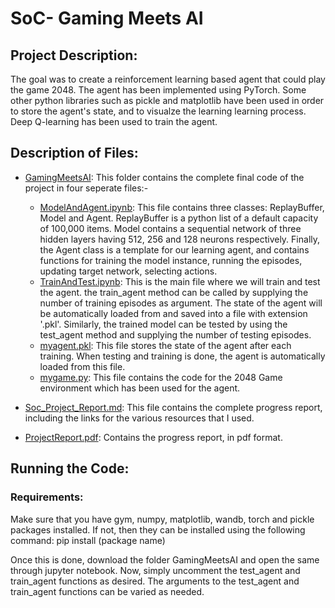 # SoC- Gaming Meets AI

## Project Description:
The goal was to create a reinforcement learning based agent that could play the game 2048. 
The agent has been implemented using PyTorch. Some other python libraries such as pickle and matplotlib have been used in order to store the agent's state, and to visualze the learning learning process. 
Deep Q-learning has been used to train the agent.

## Description of Files:
- [GamingMeetsAI](https://github.com/adityajain3jan/GamingMeetsAI/tree/main/GamingMeetsAI): This folder contains the complete final code of the project in four seperate files:-
  * [ModelAndAgent.ipynb](https://github.com/adityajain3jan/GamingMeetsAI/blob/main/GamingMeetsAI/ModelAndAgent.ipynb): This file contains three classes: ReplayBuffer, Model and Agent. ReplayBuffer is a python list of a default capacity of 100,000 items. Model contains a sequential network of three hidden layers having 512, 256 and 128 neurons respectively. Finally, the Agent class is a template for our learning agent, and contains functions for training the model instance, running the episodes, updating target network, selecting actions.
  * [TrainAndTest.ipynb](https://github.com/adityajain3jan/GamingMeetsAI/blob/main/GamingMeetsAI/TrainAndTest.ipynb): This is the main file where we will train and test the agent. the train_agent method can be called by supplying the number of training episodes as argument. The state of the agent will be automatically loaded from and saved into a file with extension '.pkl'. Similarly, the trained model can be tested by using the test_agent method and supplying the number of testing episodes.
  * [myagent.pkl](https://github.com/adityajain3jan/GamingMeetsAI/blob/main/GamingMeetsAI/myagent.pkl): This file stores the state of the agent after each training. When testing and training is done, the agent is automatically loaded from this file.
  * [mygame.py](https://github.com/adityajain3jan/GamingMeetsAI/blob/main/GamingMeetsAI/mygame.py): This file contains the code for the 2048 Game environment which has been used for the agent.
 
 - [Soc_Project_Report.md](https://github.com/adityajain3jan/GamingMeetsAI/blob/main/SoC_Project_Report.md): This file contains the complete progress report, including the links for the various resources that I used.
 - [ProjectReport.pdf](https://github.com/adityajain3jan/GamingMeetsAI/blob/main/ProjectReport.pdf): Contains the progress report, in pdf format.
 
 ## Running the Code:
 ### Requirements:
 Make sure that you have gym, numpy, matplotlib, wandb, torch and pickle packages installed. If not, then they can be installed using the following command:
 pip install (package name)
 
 Once this is done, download the folder GamingMeetsAI and open the same through jupyter notebook. Now, simply uncomment the test_agent and train_agent functions as desired. 
 The arguments to the test_agent and train_agent functions can be varied as needed.
